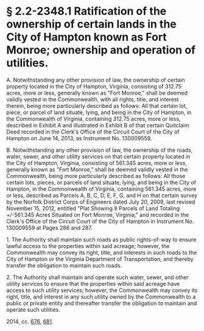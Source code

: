 # § 2.2-2348.1 Ratification of the ownership of certain lands in the City of Hampton known as Fort Monroe; ownership and operation of utilities.

<p>A. Notwithstanding any other provision of law, the ownership of certain property located in the City of Hampton, Virginia, consisting of 312.75 acres, more or less, generally known as "Fort Monroe," shall be deemed validly vested in the Commonwealth, with all rights, title, and interest therein, being more particularly described as follows: All that certain lot, piece, or parcel of land situate, lying, and being in the City of Hampton, in the Commonwealth of Virginia, containing 312.75 acres, more or less, described in Exhibit A and illustrated in Exhibit B of that certain Quitclaim Deed recorded in the Clerk's Office of the Circuit Court of the City of Hampton on June 14, 2013, as Instrument No. 130009559.</p><p>B. Notwithstanding any other provision of law, the ownership of the roads, water, sewer, and other utility services on that certain property located in the City of Hampton, Virginia, consisting of 561.345 acres, more or less, generally known as "Fort Monroe," shall be deemed validly vested in the Commonwealth, being more particularly described as follows: All those certain lots, pieces, or parcels of land situate, lying, and being in the City of Hampton, in the Commonwealth of Virginia, containing 561.345 acres, more or less, described as Parcels A, B, C, D, E, F, G, and H on that certain survey by the Norfolk District Corps of Engineers dated July 20, 2009, last revised November 15, 2012, entitled "Plat Showing 8 Parcels of Land Totaling +/-561.345 Acres Situated on Fort Monroe, Virginia," and recorded in the Clerk's Office of the Circuit Court of the City of Hampton in Instrument No. 130009559 at Pages 286 and 287.</p><p>1. The Authority shall maintain such roads as public rights-of-way to ensure lawful access to the properties within said acreage; however, the Commonwealth may convey its right, title, and interests in such roads to the City of Hampton or the Virginia Department of Transportation, and thereby transfer the obligation to maintain such roads.</p><p>2. The Authority shall maintain and operate such water, sewer, and other utility services to ensure that the properties within said acreage have access to such utility services; however, the Commonwealth may convey its right, title, and interest in any such utility owned by the Commonwealth to a public or private entity and thereafter transfer the obligation to maintain and operate such utilities.</p><p>2014, cc. <a href='http://lis.virginia.gov/cgi-bin/legp604.exe?141+ful+CHAP0676'>676</a>, <a href='http://lis.virginia.gov/cgi-bin/legp604.exe?141+ful+CHAP0681'>681</a>.</p>